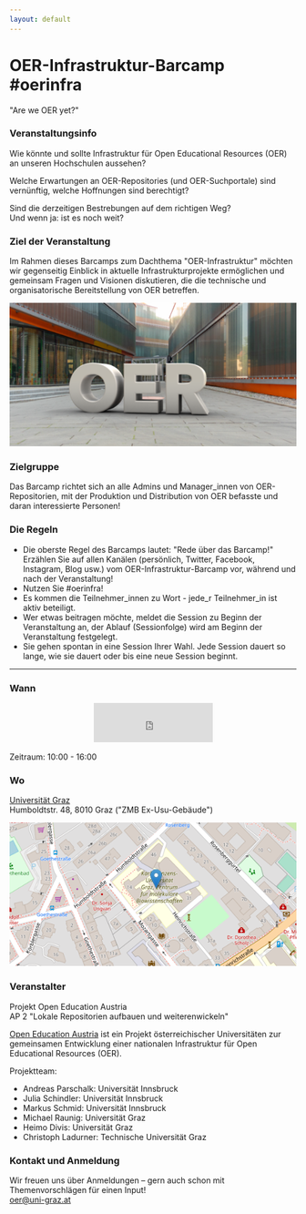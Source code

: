 ```yaml
---
layout: default
---
```

# OER-Infrastruktur-Barcamp #oerinfra
"Are we OER yet?"

### Veranstaltungsinfo
Wie könnte und sollte Infrastruktur für Open Educational Resources (OER) an unseren Hochschulen aussehen?   

Welche Erwartungen an OER-Repositories (und OER-Suchportale) sind vernünftig, welche Hoffnungen sind berechtigt?    

Sind die derzeitigen Bestrebungen auf dem richtigen Weg?     
Und wenn ja: ist es noch weit? 

### Ziel der Veranstaltung
Im Rahmen dieses Barcamps zum Dachthema "OER-Infrastruktur" möchten wir gegenseitig Einblick in aktuelle Infrastrukturprojekte ermöglichen und gemeinsam Fragen und Visionen diskutieren, die die technische und organisatorische Bereitstellung von OER betreffen. 

![Humboldtstr. 48, 8010 Graz](images/OER@ZMB.png)

### Zielgruppe
Das Barcamp richtet sich an alle Admins und Manager_innen von OER-Repositorien, mit der Produktion und Distribution von OER befasste und daran interessierte Personen!

### Die Regeln
* Die oberste Regel des Barcamps lautet: "Rede über das Barcamp!" Erzählen Sie auf allen Kanälen (persönlich, Twitter, Facebook, Instagram, Blog usw.) vom OER-Infrastruktur-Barcamp vor, während und nach der Veranstaltung!
* Nutzen Sie #oerinfra!
* Es kommen die Teilnehmer_innen zu Wort - jede_r Teilnehmer_in ist aktiv beteiligt.
* Wer etwas beitragen möchte, meldet die Session zu Beginn der Veranstaltung an, der Ablauf (Sessionfolge) wird am Beginn der Veranstaltung festgelegt.
* Sie gehen spontan in eine Session Ihrer Wahl. Jede Session dauert so lange, wie sie dauert oder bis eine neue Session beginnt.   


* * *
### Wann
<p align="center"> <iframe src="https://free.timeanddate.com/countdown/i88n9d4o/n318/cf12/cm0/cu4/ct0/cs1/ca0/co1/cr0/ss0/cac000/cpc000/pct/tcfff/fs100/szw448/szh189/tat5.Juli.2022/tac000/tptTime%20since%20Event%20started%20in/tpc000/iso2022-07-05T09:00:00/pl20/pr20" allowtransparency="true" frameborder="0" width="209" height="69"></iframe></p>

Zeitraum: 10:00 - 16:00

### Wo
[Universität Graz](https://www.uni-graz.at/)  
Humboldtstr. 48, 8010 Graz ("ZMB Ex-Usu-Gebäude")  

[![Humboldtstr. 48, 8010 Graz](images/OSM-UG.png)](https://www.openstreetmap.org/?mlat=47.08050&mlon=15.44716#map=17/47.08050/15.44716)  


### Veranstalter

Projekt Open Education Austria     
AP 2 "Lokale Repositorien aufbauen und weiterenwickeln"     

[Open Education Austria](https://www.openeducation.at/)  ist ein Projekt österreichischer Universitäten zur gemeinsamen Entwicklung einer nationalen Infrastruktur für Open Educational Resources (OER).  

  
Projektteam:   
* Andreas Parschalk: Universität Innsbruck
* Julia Schindler: Universität Innsbruck
* Markus Schmid: Universität Innsbruck
* Michael Raunig: Universität Graz
* Heimo Divis: Universität Graz
* Christoph Ladurner: Technische Universität Graz 
  
### Kontakt und Anmeldung
Wir freuen uns über Anmeldungen – gern auch schon mit Themenvorschlägen für einen Input!   
[oer@uni-graz.at](mailto:oer@uni-graz.at)
